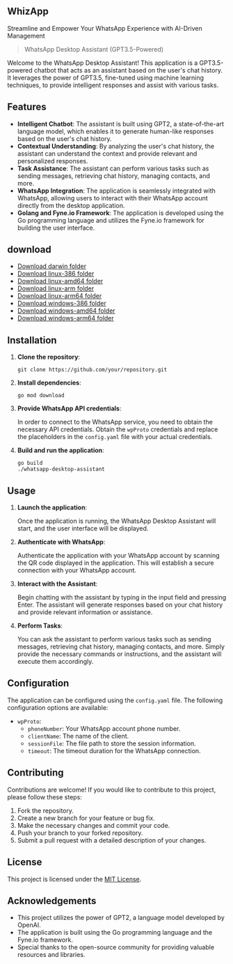 ## WhizApp
Streamline and Empower Your WhatsApp Experience with AI-Driven Management
> WhatsApp Desktop Assistant (GPT3.5-Powered)

Welcome to the WhatsApp Desktop Assistant! This application is a GPT3.5-powered chatbot that acts as an assistant based on the user's chat history. It leverages the power of GPT3.5, fine-tuned using machine learning techniques, to provide intelligent responses and assist with various tasks.

## Features

- **Intelligent Chatbot**: The assistant is built using GPT2, a state-of-the-art language model, which enables it to generate human-like responses based on the user's chat history.
- **Contextual Understanding**: By analyzing the user's chat history, the assistant can understand the context and provide relevant and personalized responses.
- **Task Assistance**: The assistant can perform various tasks such as sending messages, retrieving chat history, managing contacts, and more.
- **WhatsApp Integration**: The application is seamlessly integrated with WhatsApp, allowing users to interact with their WhatsApp account directly from the desktop application.
- **Golang and Fyne.io Framework**: The application is developed using the Go programming language and utilizes the Fyne.io framework for building the user interface.

## download 

- [Download darwin folder](http://dl.whizapp.dup.company/darwin/)
- [Download linux-386 folder](http://dl.whizapp.dup.company/linux-386/)
- [Download linux-amd64 folder](http://dl.whizapp.dup.company/linux-amd64/)
- [Download linux-arm folder](http://dl.whizapp.dup.company/linux-arm/)
- [Download linux-arm64 folder](http://dl.whizapp.dup.company/linux-arm64/)
- [Download windows-386 folder](http://dl.whizapp.dup.company/windows-386/)
- [Download windows-amd64 folder](http://dl.whizapp.dup.company/windows-amd64/)
- [Download windows-arm64 folder](http://dl.whizapp.dup.company/windows-arm64/)

## Installation

1. **Clone the repository**:

   ```
   git clone https://github.com/your/repository.git
   ```

2. **Install dependencies**:

   ```
   go mod download
   ```

3. **Provide WhatsApp API credentials**:

   In order to connect to the WhatsApp service, you need to obtain the necessary API credentials. Obtain the `wpProto` credentials and replace the placeholders in the `config.yaml` file with your actual credentials.

4. **Build and run the application**:

   ```
   go build
   ./whatsapp-desktop-assistant
   ```

## Usage

1. **Launch the application**:

   Once the application is running, the WhatsApp Desktop Assistant will start, and the user interface will be displayed.

2. **Authenticate with WhatsApp**:

   Authenticate the application with your WhatsApp account by scanning the QR code displayed in the application. This will establish a secure connection with your WhatsApp account.

3. **Interact with the Assistant**:

   Begin chatting with the assistant by typing in the input field and pressing Enter. The assistant will generate responses based on your chat history and provide relevant information or assistance.

4. **Perform Tasks**:

   You can ask the assistant to perform various tasks such as sending messages, retrieving chat history, managing contacts, and more. Simply provide the necessary commands or instructions, and the assistant will execute them accordingly.

## Configuration

The application can be configured using the `config.yaml` file. The following configuration options are available:

- `wpProto`:
  - `phoneNumber`: Your WhatsApp account phone number.
  - `clientName`: The name of the client.
  - `sessionFile`: The file path to store the session information.
  - `timeout`: The timeout duration for the WhatsApp connection.

## Contributing

Contributions are welcome! If you would like to contribute to this project, please follow these steps:

1. Fork the repository.
2. Create a new branch for your feature or bug fix.
3. Make the necessary changes and commit your code.
4. Push your branch to your forked repository.
5. Submit a pull request with a detailed description of your changes.

## License

This project is licensed under the [MIT License](LICENSE).

## Acknowledgements

- This project utilizes the power of GPT2, a language model developed by OpenAI.
- The application is built using the Go programming language and the Fyne.io framework.
- Special thanks to the open-source community for providing valuable resources and libraries.
